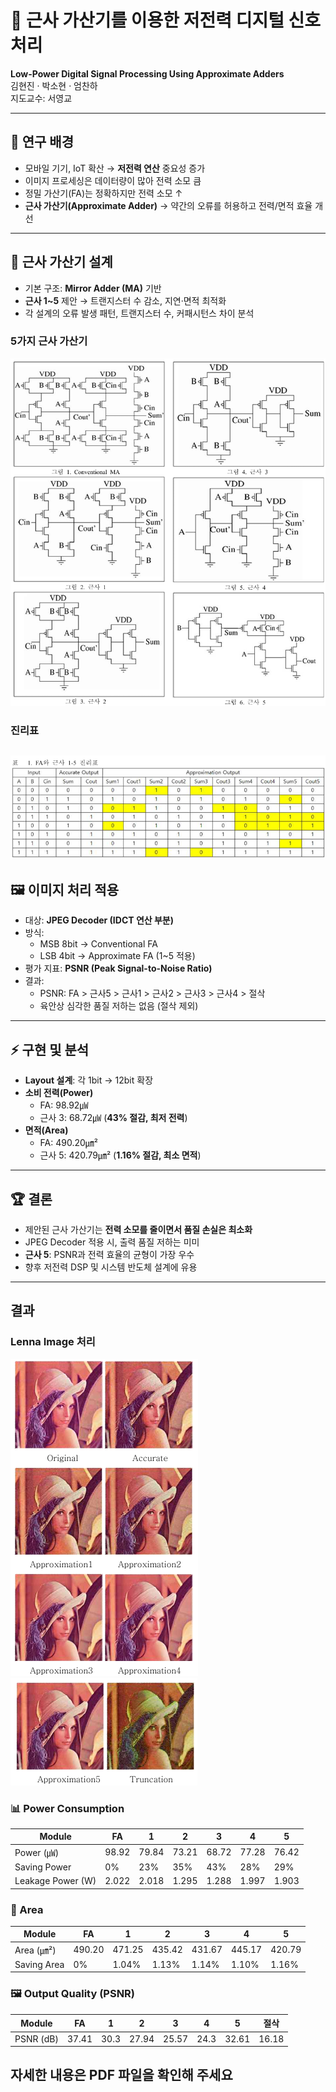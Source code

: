 # 📘 근사 가산기를 이용한 저전력 디지털 신호 처리
**Low-Power Digital Signal Processing Using Approximate Adders**  
김현진 · 박소현 · 엄찬하  
지도교수: 서영교

---

## 📌 연구 배경
- 모바일 기기, IoT 확산 → **저전력 연산** 중요성 증가  
- 이미지 프로세싱은 데이터량이 많아 전력 소모 큼  
- 정밀 가산기(FA)는 정확하지만 전력 소모 ↑  
- **근사 가산기(Approximate Adder)** → 약간의 오류를 허용하고 전력/면적 효율 개선  

---

## 🔧 근사 가산기 설계
- 기본 구조: **Mirror Adder (MA)** 기반  
- **근사 1~5** 제안 → 트랜지스터 수 감소, 지연·면적 최적화  
- 각 설계의 오류 발생 패턴, 트랜지스터 수, 커패시턴스 차이 분석  

### 5가지 근사 가산기 
![alt text](<image/스크린샷 2025-09-28 170955.png>)

### 진리표
![alt text](<image/스크린샷 2025-09-28 171004.png>)
---

## 🖼️ 이미지 처리 적용
- 대상: **JPEG Decoder (IDCT 연산 부분)**  
- 방식:  
  - MSB 8bit → Conventional FA  
  - LSB 4bit → Approximate FA (1~5 적용)  
- 평가 지표: **PSNR (Peak Signal-to-Noise Ratio)**  
- 결과:  
  - PSNR: FA > 근사5 > 근사1 > 근사2 > 근사3 > 근사4 > 절삭  
  - 육안상 심각한 품질 저하는 없음 (절삭 제외)

---

## ⚡ 구현 및 분석
- **Layout 설계**: 각 1bit → 12bit 확장  
- **소비 전력(Power)**  
  - FA: 98.92㎼  
  - 근사 3: 68.72㎼ (**43% 절감, 최저 전력**)  
- **면적(Area)**  
  - FA: 490.20㎛²  
  - 근사 5: 420.79㎛² (**1.16% 절감, 최소 면적**)  

---

## 🏆 결론
- 제안된 근사 가산기는 **전력 소모를 줄이면서 품질 손실은 최소화**  
- JPEG Decoder 적용 시, 출력 품질 저하는 미미  
- **근사 5**: PSNR과 전력 효율의 균형이 가장 우수  
- 향후 저전력 DSP 및 시스템 반도체 설계에 유용  

---

## 결과

### Lenna Image 처리
![alt text](<image/스크린샷 2025-09-28 171011.png>)
 <br>
![alt text](<image/스크린샷 2025-09-28 171018.png>)

### 📊 Power Consumption
| Module | FA    | 1     | 2     | 3     | 4     | 5     |
|--------|-------|-------|-------|-------|-------|-------|
| Power (㎼)        | 98.92 | 79.84 | 73.21 | 68.72 | 77.28 | 76.42 |
| Saving Power      | 0%    | 23%   | 35%   | 43%   | 28%   | 29%   |
| Leakage Power (W) | 2.022 | 2.018 | 1.295 | 1.288 | 1.997 | 1.903 |


### 📐 Area
| Module | FA     | 1      | 2      | 3      | 4      | 5      |
|--------|--------|--------|--------|--------|--------|--------|
| Area (㎛²)       | 490.20 | 471.25 | 435.42 | 431.67 | 445.17 | 420.79 |
| Saving Area      | 0%     | 1.04%  | 1.13%  | 1.14%  | 1.10%  | 1.16%  |

### 🖼️ Output Quality (PSNR)
| Module | FA    | 1     | 2     | 3     | 4     | 5     | 절삭   |
|--------|-------|-------|-------|-------|-------|-------|-------|
| PSNR (dB) | 37.41 | 30.3  | 27.94 | 25.57 | 24.3  | 32.61 | 16.18 |




## 자세한 내용은 PDF 파일을 확인해 주세요